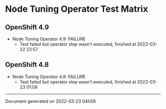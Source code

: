 
Node Tuning Operator Test Matrix
================================

OpenShift 4.9
-------------



* Node Tuning Operator 4.9: FAILURE
  - Test failed but operator step wasn't executed, finished at 2022-03-22 23:57

OpenShift 4.8
-------------



* Node Tuning Operator 4.8: FAILURE
  - Test failed but operator step wasn't executed, finished at 2022-03-23 01:08

---
Document generated on 2022-03-23 04h59.

